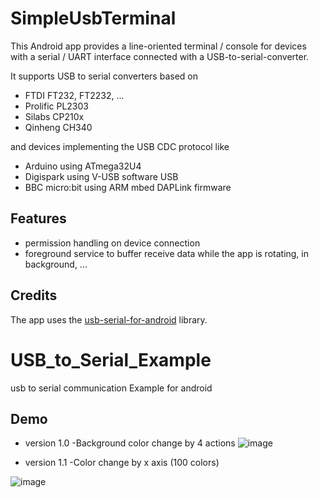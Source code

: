 # SimpleUsbTerminal

This Android app provides a line-oriented terminal / console for devices with a serial / UART interface connected with a USB-to-serial-converter.

It supports USB to serial converters based on
- FTDI FT232, FT2232, ...
- Prolific PL2303
- Silabs CP210x
- Qinheng CH340

and devices implementing the USB CDC protocol like
- Arduino using ATmega32U4
- Digispark using V-USB software USB
- BBC micro:bit using ARM mbed DAPLink firmware

## Features

- permission handling on device connection
- foreground service to buffer receive data while the app is rotating, in background, ...

## Credits
The app uses the [usb-serial-for-android](https://github.com/mik3y/usb-serial-for-android) library.

# USB_to_Serial_Example
usb to serial communication Example for android

## Demo
- version 1.0 -Background color change by 4 actions
![image](https://user-images.githubusercontent.com/30851459/69128306-5489cd00-0aef-11ea-8a91-c50bfec73c86.gif)

- version 1.1 -Color change by x axis (100 colors)

![image](https://user-images.githubusercontent.com/30851459/70115609-9bf18b00-16a3-11ea-85ae-48ee56673bdf.gif)